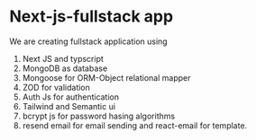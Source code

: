 # Next-js-fullstack app

We are creating fullstack application using
1. Next JS and typscript
2. MongoDB as database
3. Mongoose for ORM-Object relational mapper
4. ZOD for validation
5. Auth Js for authentication
6. Tailwind and Semantic ui 
7. bcrypt js for password hasing algorithms
8. resend email for email sending and react-email for template.